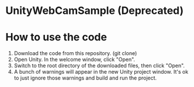 # UnityWebCamSample (Deprecated)


How to use the code
======
1. Download the code from this repository. (git clone)
2. Open Unity. In the welcome window, click "Open".
3. Switch to the root directory of the downloaded files, then click "Open".
4. A bunch of warnings will appear in the new Unity project window. It's ok to just ignore those warnings and build and run the project.
